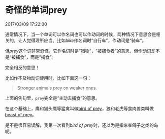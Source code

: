 # 奇怪的单词prey
2017/03/09 17:22:00


通常情况下，当一个单词可以作名词也可以作动词的时候，两种情况下意思会是相关的，让人觉得理所应当。比如*bike*作名词时“自行车”，作动词是“骑车”。

但*prey*这个词非常奇怪，它作名词时是“猎物”，“被捕食者”的意思，但作动词却不是“被捕食”，而是“捕食”。

完全相反的意思！

比如作不及物动词使用时，比如下面这一句：
> Stronger animals prey on weaker ones.

上面的例句里，`prey`完全是“主动去捕食”的意思。

在这个基础上，鹰和猫头鹰等猛禽叫做[bird of prey][birdofprey]，狼和老虎等食肉兽类叫做[beast of prey][beastofprey]。

是不是很容易误解，我第一次看到*bird of prey*时，还以为是指麻雀鸽子之类的鸟呢。

[birdofprey]: http://cn.bing.com/dict/search?q=bird+of+prey
[beastofprey]: http://cn.bing.com/dict/search?q=beast+of+prey
